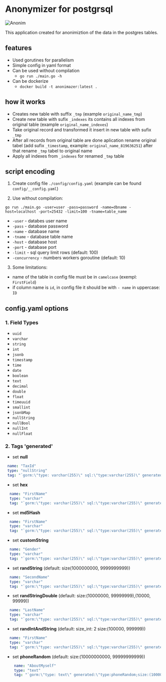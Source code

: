 # Anonymizer for postgrsql

![Anonim](https://ic.pics.livejournal.com/hannibal_md/26923335/87805/87805_600.png)

This application created for anonimiztion of the data in the postgres tables.

## features

- Used gorutines for parallelism
- Simple config in yaml format
- Can be used without compilation
  - `go run ./main.go -h`
- Can be dockerize
  - `docker build -t anonimazer:latest .`

## how it works

- Creates new table with suffix `_tmp` (example `original_name_tmp`)
- Create new table with sufix `_indexes` its contains all indexes from original table (example `original_name_indexes`)
- Take original record and transformed it insert in new table with sufix `_tmp`
- After all records from original table are done aplication rename original tabel (add sufix `_timestamp`, example: `original_name_819636251`) after that rename `_tmp` tabel to original name
- Apply all indexes from `_indexes` for renamed `_tmp` table

## script encoding

1. Create config file `./config/config.yaml` (example can be found `config/__config.yaml`)

2. Use without compilation:

```shell
go run ./main.go -user=user -pass=password -name=dbname -host=localhost -port=25432 -limit=100 -tname=table_name
```

- `-user` - databes user name
- `-pass` - database password
- `-name` - database name
- `-tname` - database table name
- `-host` - database host
- `-port` - database port
- `-limit` - sql query limit rows (default: 100)
- `-concurrency` - numbers workers goroutine (default: 10)

3. Some limitations:

- name of the table in config file must be in `camelcase` (exempl: `FirstField`)
- if column name is `id`, in config file it should be with `- name` in uppercase: `ID`

## config.yaml options

### 1. Field Types

- `uuid`
- `varchar`
- `string`
- `int`
- `jsonb`
- `timestamp`
- `time`
- `date`
- `boolean`
- `text`
- `decimal`
- `double`
- `float`
- `timeuuid`
- `smallint`
- `jsonbMap`
- `nullString`
- `nullBool`
- `nullInt`
- `nullFloat`

### 2. Tags 'generated'

- set **null**

 ```yaml
  name: "TaxId"
  type: "nullString"
  tag: "`gorm:\"type: varchar(255)\" sql:\"type:varchar(255)\" generated:\"type:null\"`"
```

- set **hex**

```yaml
  name: "FirstName"
  type: "varchar"
  tag: "`gorm:\"type: varchar(255)\" sql:\"type:varchar(255)\" generated:\"type:hex\"`"
```

- set **md5Hash**

```yaml
  name: "FirstName"
  type: "varchar"
  tag: "`gorm:\"type: varchar(255)\" sql:\"type:varchar(255)\" generated:\"type:md5Hash\"`"
```

- set **customString**

```yaml
  name: "Gender"
  type: "varchar"
  tag: "`gorm:\"type: varchar(255)\" sql:\"type:varchar(255)\" generated:\"type:customString;value:GenderTest\"`"
```

- set **randString** (default: size(1000000000, 9999999999))

```yaml
  name: "SecondName"
  type: "varchar"
  tag: "`gorm:\"type: varchar(255)\" sql:\"type:varchar(255)\" generated:\"type:randString;size:(1000000000, 9999999999)\"`"
```

- set **randStringDouble** (default: size:(10000000, 99999999),(10000, 99999))

```yaml
  name: "LastName"
  type: "varchar"
  tag: "`gorm:\"type: varchar(255)\" sql:\"type:varchar(255)\" generated:\"type:randStringDouble;size:(10000000, 99999999),(10000, 99999)\"`"
```

- set **randIntAndString** (default: size_int: 2 size:(100000, 999999))

```yaml
  name: "FirstName"
  type: "varchar"
  tag: "`gorm:\"type: varchar(255)\" sql:\"type:varchar(255)\" generated:\"type:randIntAndString;size_int: 2;size:(100000, 999999)\"`"
```

- set **phoneRandom** (default: size:(10000000000, 99999999999))

```yaml
    name: "AboutMyself"
    type: "text"
    tag: "`gorm:\"type: text\" generated:\"type:phoneRandom;size:(10000000000, 99999999999)\"`"
```
